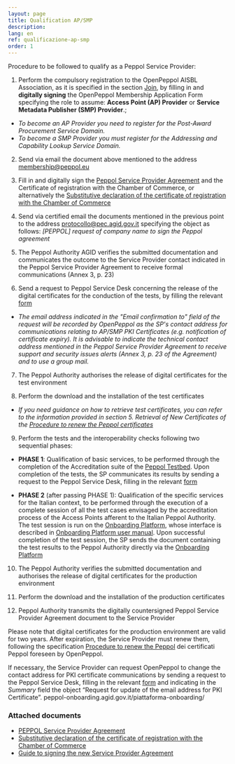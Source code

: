 ```yaml
---
layout: page
title: Qualification AP/SMP
description:
lang: en
ref: qualificazione-ap-smp
order: 1
---
```


Procedure to be followed to qualify as a Peppol Service Provider:

1. Perform the compulsory registration to the OpenPeppol AISBL Association, as it is specified in the section [Join](https://peppol.org/join/), by filling in and **digitally signing** the OpenPeppol Membership Application Form specifying the role to assume: **Access Point (AP) Provider** or **Service Metadata Publisher (SMP) Provider**.;

- _To become an AP Provider you need to register for the Post-Award Procurement Service Domain._
- _To become a SMP Provider you must register for the Addressing and Capability Lookup Service Domain._

2. Send via email the document above mentioned to the address [membership@peppol.eu](mailto:membership@peppol.eu)

3. Fill in and digitally sign the [Peppol Service Provider Agreement](https://peppol.agid.gov.it/attachments/PeppolServiceProviderAgreement_V_1_1.pdf) and the Certificate of registration with the Chamber of Commerce, or alternatively the [Substitutive declaration of the certificate of registration with the Chamber of Commerce](https://peppol.agid.gov.it/attachments/dichirazione_rea_compilabile_rev201812.pdf)

4. Send via certified email the documents mentioned in the previous point to the address [protocollo@pec.agid.gov.it](mailto:protocollo@pec.agid.gov.it) specifying the object as follows: _[PEPPOL] request of *company name* to sign the Peppol agreement_

5. The Peppol Authority AGID verifies the submitted documentation and communicates the outcome to the Service Provider contact indicated in the Peppol Service Provider Agreement to receive formal communications (Annex 3, p. 23)

6. Send a request to Peppol Service Desk concerning the release of the digital certificates for the conduction of the tests, by filling the relevant [form](https://openpeppol.atlassian.net/servicedesk/customer/portal/1/group/1/create/13)

- _The email address indicated in the "Email confirmation to" field of the request will be recorded by OpenPeppol as the SP's contact address for communications relating to AP/SMP PKI Certificates (e.g. notification of certificate expiry). It is advisable to indicate the technical contact address mentioned in the Peppol Service Provider Agreement to receive support and security issues alerts (Annex 3, p. 23 of the Agreement) and to use a group mail._

7. The Peppol Authority authorises the release of digital certificates for the test environment

8. Perform the download and the installation of the test certificates

- _If you need guidance on how to retrieve test certificates, you can refer to the information provided in section 5. Retrieval of New Certificates of the [Procedure to renew the Peppol certificates](https://peppol-docs.agid.gov.it/manuali_utente/rinnovo_certificati_peppol)_

9. Perform the tests and the interoperability checks following two sequential phases:

- **PHASE 1**: Qualification of basic services, to be performed through the completion of the Accreditation suite of the [Peppol Testbed](https://www.testbed.peppol.org/). Upon completion of the tests, the SP communicates its results by sending a request to the Peppol Service Desk, filling in the relevant [form](https://openpeppol.atlassian.net/servicedesk/customer/portal/1/group/1/create/16)

- **PHASE 2** (after passing PHASE 1): Qualification of the specific services for the Italian context, to be performed through the execution of a complete session of all the test cases envisaged by the accreditation process of the Access Points afferent to the Italian Peppol Authority. The test session is run on the [Onboarding Platform](https://peppol.agid.gov.it/en/qualification-ap-smp/onboarding-platform/), whose interface is described in [Onboarding Platform user manual](https://peppol-docs.agid.gov.it/manuali_utente/onboarding). 
Upon successful completion of the test session, the SP sends the document containing the test results to the Peppol Authority directly via the [Onboarding Platform](https://peppol.agid.gov.it/en/qualification-ap-smp/onboarding-platform/)

10. The Peppol Authority verifies the submitted documentation and authorises the release of digital certificates for the production environment

11. Perform the download and the installation of the production certificates

12.	Peppol Authority transmits the digitally countersigned Peppol Service Provider Agreement document to the Service Provider

Please note that digital certificates for the production environment are valid for two years. After expiration, the Service Provider must renew them, following the specification [Procedure to renew the Peppol](https://peppol-docs.agid.gov.it/manuali_utente/rinnovo_certificati_peppol) dei certificati Peppol foreseen by OpenPeppol.

If necessary, the Service Provider can request OpenPeppol to change the contact address for PKI certificate communications by sending a request to the Peppol Service Desk, filling in the relevant [form](https://openpeppol.atlassian.net/servicedesk/customer/portal/1/group/1/create/12) and indicating in the _Summary_ field the object “Request for update of the email address for PKI Certificate”. peppol-onboarding.agid.gov.it/piattaforma-onboarding/ 

### Attached documents

- [PEPPOL Service Provider Agreement](/attachments/PeppolServiceProviderAgreement_V_1_1.pdf)
- [Substitutive declaration of the certificate of registration with the Chamber of Commerce](/attachments/dichirazione_rea_compilabile_rev201812.pdf)
- [Guide to signing the new Service Provider Agreement](/attachments/Guide_signing_agreement_V_1_0.pdf)
